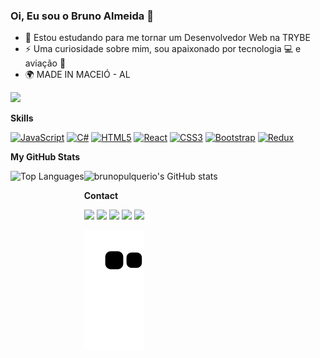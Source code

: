 ### Oi, Eu sou o Bruno Almeida 👋

- 🌱 Estou estudando para me tornar um Desenvolvedor Web na TRYBE
- ⚡ Uma curiosidade sobre mim, sou apaixonado por tecnologia 💻 e aviação 🛫
- 🌍 MADE IN MACEIÓ - AL

<a href="https://www.github.com/brunopulquerio" target="_blank" rel="noreferrer"><img
src="https://img.shields.io/github/followers/brunopulquerio?logo=github&style=for-the-badge&color=0891b2&labelColor=1c1917" /></a>

<b>Skills</b>

<p align="left">
<a href="https://developer.mozilla.org/en-US/docs/Web/JavaScript" target="_blank" rel="noreferrer"><img src="https://raw.githubusercontent.com/danielcranney/readme-generator/main/public/icons/skills/javascript-colored.svg" width="36" height="36" alt="JavaScript" /></a>
<a href="https://docs.microsoft.com/en-us/dotnet/csharp/" target="_blank" rel="noreferrer"><img src="https://raw.githubusercontent.com/danielcranney/readme-generator/main/public/icons/skills/csharp-colored.svg" width="36" height="36" alt="C#" /></a>
<a href="https://developer.mozilla.org/en-US/docs/Glossary/HTML5" target="_blank" rel="noreferrer"><img src="https://raw.githubusercontent.com/danielcranney/readme-generator/main/public/icons/skills/html5-colored.svg" width="36" height="36" alt="HTML5" /></a>
<a href="https://reactjs.org/" target="_blank" rel="noreferrer"><img src="https://raw.githubusercontent.com/danielcranney/readme-generator/main/public/icons/skills/react-colored.svg" width="36" height="36" alt="React" /></a>
<a href="https://www.w3.org/TR/CSS/#css" target="_blank" rel="noreferrer"><img src="https://raw.githubusercontent.com/danielcranney/readme-generator/main/public/icons/skills/css3-colored.svg" width="36" height="36" alt="CSS3" /></a>
<a href="https://getbootstrap.com/" target="_blank" rel="noreferrer"><img src="https://raw.githubusercontent.com/danielcranney/readme-generator/main/public/icons/skills/bootstrap-colored.svg" width="36" height="36" alt="Bootstrap" /></a>
<a href="https://redux.js.org/" target="_blank" rel="noreferrer"><img src="https://raw.githubusercontent.com/danielcranney/readme-generator/main/public/icons/skills/redux-colored.svg" width="36" height="36" alt="Redux" /></a>
</p>

<b>My GitHub Stats</b>

<div href="http://www.github.com/brunopulquerio">
  <img height='210em' src="https://github-readme-stats.vercel.app/api?username=brunopulquerio&show_icons=true&hide=&count_private=true&title_color=0891b2&text_color=ffffff&icon_color=0891b2&bg_color=1c1917&hide_border=true&show_icons=true" alt="brunopulquerio's GitHub stats"/>
  <img align="left" height='210em' src="https://github-readme-stats.vercel.app/api/top-langs/?username=brunopulquerio&langs_count=10&title_color=0891b2&text_color=ffffff&icon_color=0891b2&bg_color=1c1917&hide_border=true&locale=en&custom_title=Top%20%Languages" alt="Top Languages" />
</div>

<b>Contact</b>

<div>
  <a href="https://www.linkedin.com/in/brunopulquerio" target="_blank" rel="noreferrer"><img src="https://img.shields.io/badge/LinkedIn-0077B5?style=for-the-badge&logo=linkedin&logoColor=white" /></a>
  <a href = "mailto: bbruno1907.ba@gmail.com"><img src='https://img.shields.io/badge/Gmail-D14836?style=for-the-badge&logo=gmail&logoColor=white'/></a>
  <a href = "mailto: bbruno1907@hotmail.com"><img src='https://img.shields.io/badge/Microsoft_Outlook-0078D4?style=for-the-badge&logo=microsoft-outlook&logoColor=white'/></a>
  <a align="left" href="http://www.instagram.com/brunopulquerio" target="_blank" rel="noreferrer"><img src='https://img.shields.io/badge/Instagram-E4405F?style=for-the-badge&logo=instagram&logoColor=white'/></a>
  <a href='https://api.whatsapp.com/send?phone=5582988425047&text=Ol%C3%A1%2C%20tudo%20bem%3F%20Peguei%20teu%20contato%20no%20GITHUB%2C%20Podemos%20conversar%3F'>
  <img src='https://img.shields.io/badge/WhatsApp-25D366?style=for-the-badge&logo=whatsapp&logoColor=white'/></a>
</div>

![Snake animation](https://github.com/BrunoPulquerio/BrunoPulquerio/blob/output/github-contribution-grid-snake.svg)

<!--
**BrunoPulquerio/BrunoPulquerio** is a ✨ _special_ ✨ repository because its `README.md` (this file) appears on your GitHub profile.

Here are some ideas to get you started:

- 🔭 I’m currently working on ...
- 🌱 I’m currently learning ...
- 👯 I’m looking to collaborate on ...
- 🤔 I’m looking for help with ...
- 💬 Ask me about ...
- 📫 How to reach me: ...
- 😄 Pronouns: ...
- ⚡ Fun fact: ...
-->
